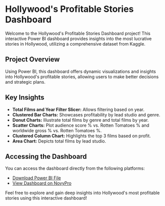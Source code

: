 # Hollywood's Profitable Stories Dashboard

Welcome to the Hollywood's Profitable Stories Dashboard project! This interactive Power BI dashboard provides insights into the most lucrative stories in Hollywood, utilizing a comprehensive dataset from Kaggle.

## Project Overview

Using Power BI, this dashboard offers dynamic visualizations and insights into Hollywood's profitable stories, allowing users to make better decisions and strategic plans.

## Key Insights

- **Total Films and Year Filter Slicer:** Allows filtering based on year.
- **Clustered Bar Charts:** Showcases profitability by lead studio and genre.
- **Donut Charts:** Illustrate total films by genre and total films by year.
- **Scatter Charts:** Plot audience score % vs. Rotten Tomatoes % and worldwide gross % vs. Rotten Tomatoes %.
- **Clustered Column Chart:** Highlights the top 3 films based on profit.
- **Area Chart:** Depicts total films by lead studio.

## Accessing the Dashboard

You can access the dashboard directly from the following platforms:

- [Download Power BI File](https://lnkd.in/gzjP6BTB)
- [View Dashboard on NovyPro](https://lnkd.in/gQQ3zPxW)

Feel free to explore and gain deep insights into Hollywood's most profitable stories using this interactive dashboard!
